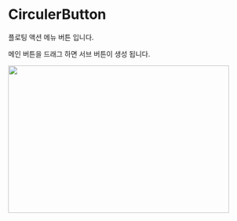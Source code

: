 # CirculerButton

플로팅 액션 메뉴 버튼 입니다.

메인 버튼을 드래그 하면 서브 버튼이 생성 됩니다.

<img src="C:\Users\tj-bu\Projects\GitHubReposi/to/CirculerButton.gif" width="450px" height="300px"    ></img><br/>